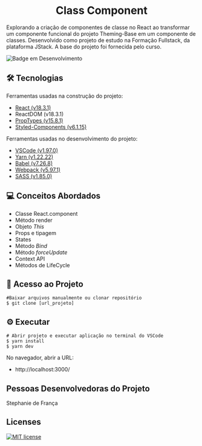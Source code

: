 <h1 align="center">Class Component</h1>

Explorando a criação de componentes de classe no React ao transformar um componente funcional do projeto Theming-Base em um componente de classes. Desenvolvido como projeto de estudo na Formação Fullstack, da plataforma JStack. A base do projeto foi fornecida pelo curso.

![Badge em Desenvolvimento](http://img.shields.io/static/v1?label=STATUS&message=CONCLUÍDO&color=GREEN&style=for-the-badge)

## :hammer_and_wrench: Tecnologias
Ferramentas usadas na construção do projeto:
- [React (v18.3.1)](https://18.react.dev/)
- ReactDOM (v18.3.1)
- [PropTypes (v15.8.1)](https://www.npmjs.com/package/prop-types)
- [Styled-Components (v6.1.15)](https://styled-components.com/)

Ferramentas usadas no desenvolvimento do projeto:
- [VSCode (v1.97.0)](https://code.visualstudio.com/)
- [Yarn (v1.22.22)](https://classic.yarnpkg.com/lang/en/)
- [Babel (v7.26.8)](https://babeljs.io/)
- [Webpack (v5.97.1)](https://webpack.js.org/)
- [SASS (v1.85.0)](https://sass-lang.com/)

## :computer: Conceitos Abordados

- Classe React.component
- Método render
- Objeto _This_
- Props e tipagem
- States
- Método _Bind_
- Método _forceUpdate_
- Context API
- Métodos de LifeCycle

## :open_file_folder: Acesso ao Projeto
```
#Baixar arquivos manualmente ou clonar repositório
$ git clone [url_projeto]
```

## :gear: Executar
```
# Abrir projeto e executar aplicação no terminal do VSCode
$ yarn install
$ yarn dev
```
No navegador, abrir a URL:
- http://localhost:3000/

## Pessoas Desenvolvedoras do Projeto

Stephanie de França

## Licenses
[![MIT license](https://img.shields.io/badge/License-MIT-blue.svg)](https://lbesson.mit-license.org/)
